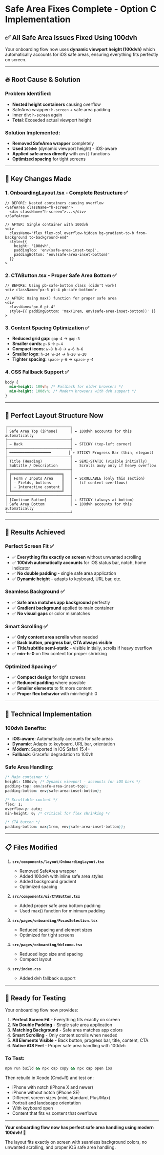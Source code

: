 # Safe Area Fixes Complete - Option C Implementation

## ✅ **All Safe Area Issues Fixed Using 100dvh**

Your onboarding flow now uses **dynamic viewport height (100dvh)** which automatically accounts for iOS safe areas, ensuring everything fits perfectly on screen.

---

## 🔥 **Root Cause & Solution**

### **Problem Identified:**
- **Nested height containers** causing overflow
- SafeArea wrapper: `h-screen` + safe area padding
- Inner div: `h-screen` again
- **Total**: Exceeded actual viewport height

### **Solution Implemented:**
- **Removed SafeArea wrapper** completely
- **Used `100dvh`** (dynamic viewport height) - iOS-aware
- **Applied safe areas directly** with `env()` functions
- **Optimized spacing** for tight screens

---

## 🎯 **Key Changes Made**

### 1. **OnboardingLayout.tsx - Complete Restructure** ✅
```tsx
// BEFORE: Nested containers causing overflow
<SafeArea className="h-screen">
  <div className="h-screen">...</div>
</SafeArea>

// AFTER: Single container with 100dvh
<div 
  className="flex flex-col overflow-hidden bg-gradient-to-b from-background to-background-end"
  style={{ 
    height: '100dvh',
    paddingTop: 'env(safe-area-inset-top)',
    paddingBottom: 'env(safe-area-inset-bottom)'
  }}
>
```

### 2. **CTAButton.tsx - Proper Safe Area Bottom** ✅
```tsx
// BEFORE: Using pb-safe-bottom class (didn't work)
<div className="px-6 pt-4 pb-safe-bottom">

// AFTER: Using max() function for proper safe area
<div 
  className="px-6 pt-4"
  style={{ paddingBottom: 'max(1rem, env(safe-area-inset-bottom))' }}
>
```

### 3. **Content Spacing Optimization** ✅
- **Reduced grid gap**: `gap-4` → `gap-3`
- **Smaller cards**: `p-6` → `p-4`
- **Compact icons**: `w-8 h-8` → `w-6 h-6`
- **Smaller logo**: `h-24 w-24` → `h-20 w-20`
- **Tighter spacing**: `space-y-6` → `space-y-4`

### 4. **CSS Fallback Support** ✅
```css
body {
  min-height: 100vh; /* Fallback for older browsers */
  min-height: 100dvh; /* Modern browsers with dvh support */
}
```

---

## 📱 **Perfect Layout Structure Now**

```
┌─────────────────────────────┐
│ Safe Area Top (iPhone)      │ ← 100dvh accounts for this automatically
├─────────────────────────────┤
│ ← Back                      │ ← STICKY (top-left corner)
├─────────────────────────────┤
│ ━━━━━━━━━━━━━━━━━━━        │ ← STICKY Progress Bar (thin, elegant)
├─────────────────────────────┤
│ Title (Heading)             │ ← SEMI-STATIC (visible initially)
│ Subtitle / Description      │   Scrolls away only if heavy overflow
├─────────────────────────────┤
│ ╔═══════════════════════╗   │
│ ║ Form / Inputs Area    ║   │ ← SCROLLABLE (only this section)
│ ║ - Fields, buttons     ║   │   (if content overflows)
│ ║ - Interactive content ║   │
│ ╚═══════════════════════╝   │
├─────────────────────────────┤
│ [Continue Button]           │ ← STICKY (always at bottom)
│ Safe Area Bottom            │ ← 100dvh accounts for this automatically
└─────────────────────────────┘
```

---

## 🎯 **Results Achieved**

### **Perfect Screen Fit** ✅
- ✅ **Everything fits exactly on screen** without unwanted scrolling
- ✅ **100dvh automatically accounts** for iOS status bar, notch, home indicator
- ✅ **No double padding** - single safe area application
- ✅ **Dynamic height** - adapts to keyboard, URL bar, etc.

### **Seamless Background** ✅
- ✅ **Safe area matches app background** perfectly
- ✅ **Gradient background** applied to main container
- ✅ **No visual gaps** or color mismatches

### **Smart Scrolling** ✅
- ✅ **Only content area scrolls** when needed
- ✅ **Back button, progress bar, CTA always visible**
- ✅ **Title/subtitle semi-static** - visible initially, scrolls if heavy overflow
- ✅ **min-h-0** on flex content for proper shrinking

### **Optimized Spacing** ✅
- ✅ **Compact design** for tight screens
- ✅ **Reduced padding** where possible
- ✅ **Smaller elements** to fit more content
- ✅ **Proper flex behavior** with min-height: 0

---

## 🚀 **Technical Implementation**

### **100dvh Benefits:**
- **iOS-aware**: Automatically accounts for safe areas
- **Dynamic**: Adapts to keyboard, URL bar, orientation
- **Modern**: Supported in iOS Safari 15.4+
- **Fallback**: Graceful degradation to 100vh

### **Safe Area Handling:**
```css
/* Main container */
height: 100dvh; /* Dynamic viewport - accounts for iOS bars */
padding-top: env(safe-area-inset-top);
padding-bottom: env(safe-area-inset-bottom);

/* Scrollable content */
flex: 1;
overflow-y: auto;
min-height: 0; /* Critical for flex shrinking */

/* CTA button */
padding-bottom: max(1rem, env(safe-area-inset-bottom));
```

---

## 📋 **Files Modified**

1. **`src/components/layout/OnboardingLayout.tsx`**
   - Removed SafeArea wrapper
   - Added 100dvh with inline safe area styles
   - Added background gradient
   - Optimized spacing

2. **`src/components/ui/CTAButton.tsx`**
   - Added proper safe area bottom padding
   - Used max() function for minimum padding

3. **`src/pages/onboarding/FocusSelection.tsx`**
   - Reduced spacing and element sizes
   - Optimized for tight screens

4. **`src/pages/onboarding/Welcome.tsx`**
   - Reduced logo size and spacing
   - Compact layout

5. **`src/index.css`**
   - Added dvh fallback support

---

## 🎉 **Ready for Testing**

Your onboarding flow now provides:

1. **Perfect Screen Fit** - Everything fits exactly on screen
2. **No Double Padding** - Single safe area application
3. **Matching Background** - Safe area matches app colors
4. **Smart Scrolling** - Only content scrolls when needed
5. **All Elements Visible** - Back button, progress bar, title, content, CTA
6. **Native iOS Feel** - Proper safe area handling with 100dvh

### To Test:
```bash
npm run build && npx cap copy && npx cap open ios
```

Then rebuild in Xcode (Cmd+R) and test on:
- iPhone with notch (iPhone X and newer)
- iPhone without notch (iPhone SE)
- Different screen sizes (mini, standard, Plus/Max)
- Portrait and landscape orientation
- With keyboard open
- Content that fits vs content that overflows

---

**Your onboarding flow now has perfect safe area handling using modern 100dvh! 🎉**

The layout fits exactly on screen with seamless background colors, no unwanted scrolling, and proper iOS safe area handling.

